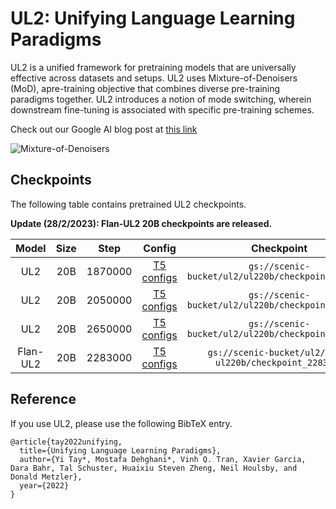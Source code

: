 # UL2: Unifying Language Learning Paradigms

UL2 is a unified framework for pretraining models that are universally effective across datasets and setups.
UL2 uses Mixture-of-Denoisers (MoD), apre-training objective that combines diverse pre-training paradigms together. UL2 introduces a notion of mode switching, wherein downstream fine-tuning is associated with specific pre-training schemes.

Check out our Google AI blog post at [this link](https://ai.googleblog.com/2022/10/ul2-20b-open-source-unified-language.html)

![Mixture-of-Denoisers](figs/mod.png)


## Checkpoints
The following table contains pretrained UL2 checkpoints.

**Update (28/2/2023): Flan-UL2 20B checkpoints are released.**

| Model           |    Size     | Step | Config  | Checkpoint  |
|:---------------:|:-----------:|:----:|:-------:|:-----------:|
| UL2    | 20B  | 1870000| [T5 configs](https://storage.googleapis.com/scenic-bucket/ul2/ul220b/config.gin)| `gs://scenic-bucket/ul2/ul220b/checkpoint_1870000` |
| UL2    | 20B  | 2050000| [T5 configs](https://storage.googleapis.com/scenic-bucket/ul2/ul220b/config.gin)| `gs://scenic-bucket/ul2/ul220b/checkpoint_2050000` |
| UL2    | 20B  | 2650000| [T5 configs](https://storage.googleapis.com/scenic-bucket/ul2/ul220b/config.gin)| `gs://scenic-bucket/ul2/ul220b/checkpoint_2650000` |
| Flan-UL2    | 20B  | 2283000| [T5 configs](https://storage.googleapis.com/scenic-bucket/ul2/ul220b/config.gin)| `gs://scenic-bucket/ul2/flan-ul220b/checkpoint_2283000` |

## Reference

If you use UL2, please use the following BibTeX entry.

```
@article{tay2022unifying,
  title={Unifying Language Learning Paradigms},
  author={Yi Tay*, Mostafa Dehghani*, Vinh Q. Tran, Xavier Garcia, Dara Bahr, Tal Schuster, Huaixiu Steven Zheng, Neil Houlsby, and Donald Metzler},
  year={2022}
}
```

